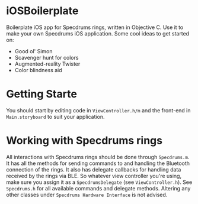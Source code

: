 # iOSBoilerplate
Boilerplate iOS app for Specdrums rings, written in Objective C. Use it to make your own Specdrums iOS application. Some cool ideas to get started on:
* Good ol' Simon
* Scavenger hunt for colors
* Augmented-reality Twister
* Color blindness aid

# Getting Starte
You should start by editing code in `ViewController.h/m` and the front-end in `Main.storyboard` to suit your application.

# Working with Specdrums rings
All interactions with Specdrums rings should be done through `Specdrums.m`. It has all the methods for sending commands to and handling the Bluetooth connection of the rings. It also has delegate callbacks for handling data received by the rings via BLE. So whatever view controller you're using, make sure you assign it as a `SpecdrumsDelegate` (see `ViewController.h`). See `Specdrums.h` for all available commands and delegate methods. Altering any other classes under `Specdrums Hardware Interface` is not advised.
